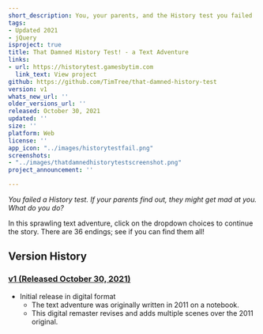 ```yaml
---
short_description: You, your parents, and the History test you failed
tags:
- Updated 2021
- jQuery
isproject: true
title: That Damned History Test! - a Text Adventure
links:
- url: https://historytest.gamesbytim.com
  link_text: View project
github: https://github.com/TimTree/that-damned-history-test
version: v1
whats_new_url: ''
older_versions_url: ''
released: October 30, 2021
updated: ''
size: ''
platform: Web
license: ''
app_icon: "../images/historytestfail.png"
screenshots:
- "../images/thatdamnedhistorytestscreenshot.png"
project_announcement: ''

---
```

_You failed a History test. If your parents find out, they might get mad at you. What do you do?_

In this sprawling text adventure, click on the dropdown choices to continue the story. There are 36 endings; see if you can find them all!

## Version History

### [v1 (Released October 30, 2021)](https://historytest.gamesbytim.com/)

* Initial release in digital format
  * The text adventure was originally written in 2011 on a notebook.
  * This digital remaster revises and adds multiple scenes over the 2011 original.